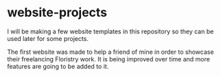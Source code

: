 # website-projects
I will be making a few website templates in this repository so they can be used later for some projects. 

The first website was made to help a friend of mine in order to showcase their freelancing Floristry work. 
It is being improved over time and more features are going to be added to it.

